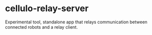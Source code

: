 cellulo-relay-server
====================

Experimental tool, standalone app that relays communication between connected robots and a relay client.
